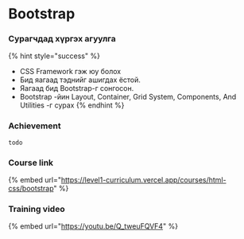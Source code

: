 # Bootstrap

### Сурагчдад хүргэх агуулга

{% hint style="success" %}
* CSS Framework гэж юу болох
* Бид яагаад тэднийг ашигдах ёстой.&#x20;
* Яагаад бид Bootstrap-г сонгосон.&#x20;
* Bootstrap -йин Layout, Container, Grid System, Components, And Utilities -г сурах
{% endhint %}

### Achievement

```
todo
```

### Course link

{% embed url="https://level1-curriculum.vercel.app/courses/html-css/bootstrap" %}

### Training video

{% embed url="https://youtu.be/Q_tweuFQVF4" %}
